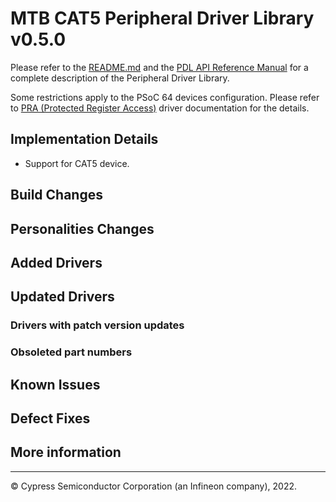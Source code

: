 # MTB CAT5 Peripheral Driver Library v0.5.0

Please refer to the [README.md](./README.md) and the
[PDL API Reference Manual](https://infineon.github.io/mtb-pdl-cat5/pdl_api_reference_manual/html/index.html)
for a complete description of the Peripheral Driver Library.

Some restrictions apply to the PSoC 64 devices configuration. Please refer to [PRA (Protected Register Access)](https://infineon.github.io/mtb-pdl-cat1/pdl_api_reference_manual/html/group__group__pra.html) driver documentation for the details.

## Implementation Details

* Support for CAT5 device.

## Build Changes

## Personalities Changes

## Added Drivers


## Updated Drivers


### Drivers with patch version updates


### Obsoleted part numbers


## Known Issues


## Defect Fixes


## More information


---
© Cypress Semiconductor Corporation (an Infineon company), 2022.
